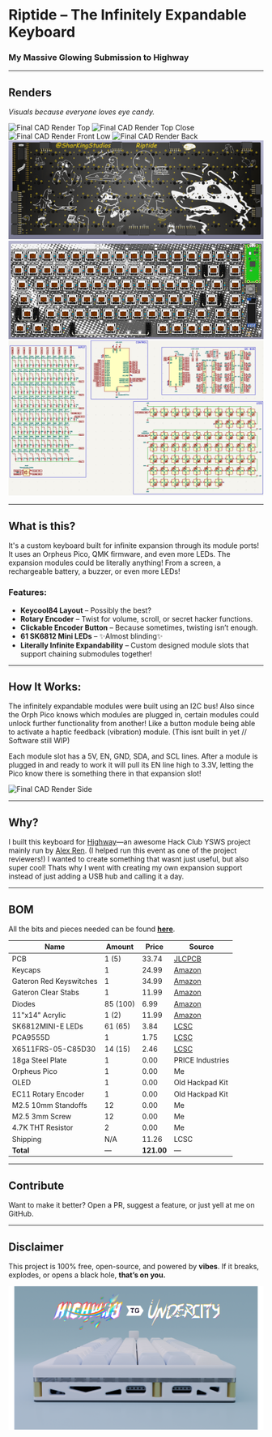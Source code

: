 # Riptide – The Infinitely Expandable Keyboard

### My Massive Glowing Submission to Highway

---

## Renders
*Visuals because everyone loves eye candy.*

![Final CAD Render Top](<./Assets/Riptide Render Front.png>)
![Final CAD Render Top Close](<./Assets/Riptide Render Top Close.png>)
![Final CAD Render Front Low](<./Assets/Riptide Render Front Low.png>)
![Final CAD Render Back](<./Assets/Riptide Render Back.png>)
![Final PCB view back](<./Assets/Screenshots/Screenshot 2025-07-24 110135.png>)
![Final PCB view top](<./Assets/Screenshots/Screenshot 2025-07-30 192022.png>)
![Finished Schematic](<Assets/Screenshots/Screenshot 2025-07-30 225739.png>)


---

## What is this?
It's a custom keyboard built for infinite expansion through its module ports! It uses an Orpheus Pico, QMK firmware, and even more LEDs.
The expansion modules could be literally anything! From a screen, a rechargeable battery, a buzzer, or even more LEDs! 

### Features:
- **Keycool84 Layout** – Possibly the best?
- **Rotary Encoder** – Twist for volume, scroll, or secret hacker functions.
- **Clickable Encoder Button** – Because sometimes, twisting isn’t enough.
- **61 SK6812 Mini LEDs** – ✨Almost blinding✨
- **Literally Infinite Expandability** – Custom designed module slots that support chaining submodules together!

---

## How It Works:
The infinitely expandable modules were built using an I2C bus! Also since the Orph Pico knows which modules are plugged in, certain modules could unlock further functionality from another! Like a button module being able to activate a haptic feedback (vibration) module. (This isnt built in yet // Software still WIP)

Each module slot has a 5V, EN, GND, SDA, and SCL lines.
After a module is plugged in and ready to work it will pull its EN line high to 3.3V, letting the Pico know there is something there in that expansion slot!

![Final CAD Render Side](<./Assets/Riptide Render Side.png>)

---

## Why?
I built this keyboard for [Highway](https://highway.hackclub.com)—an awesome Hack Club YSWS project mainly run by [Alex Ren](https://github.com/qcoral). (I helped run this event as one of the project reviewers!) I wanted to create something that wasnt just useful, but also super cool! Thats why I went with creating my own expansion support instead of just adding a USB hub and calling it a day.

---

## BOM
All the bits and pieces needed can be found **[here](/BOM.csv)**.

| Name                   | Amount     | Price  | Source |
|------------------------|------------|--------|--------|
| PCB                    | 1 (5)      | 33.74  | [JLCPCB](https://jlcpcb.com/) |
| Keycaps                | 1          | 24.99  | [Amazon](https://www.amazon.com/dp/B0DBPKP52D?th=1) |
| Gateron Red Keyswitches| 1          | 34.99  | [Amazon](https://www.amazon.com/gp/product/B07CVQ7ZRL) |
| Gateron Clear Stabs    | 1          | 11.99  | [Amazon](https://www.amazon.com/dp/B0BV2CKDJW) |
| Diodes                 | 85 (100)   | 6.99   | [Amazon](https://www.amazon.com/dp/B079KJ91JZ) |
| 11"x14" Acrylic        | 1 (2)      | 11.99  | [Amazon](https://www.amazon.com/dp/B0CQYPRG4F) |
| SK6812MINI-E LEDs      | 61 (65)    | 3.84   | [LCSC](https://lcsc.com/product-detail/RGB-LEDs-Built-in-IC_OPSCO-Optoelectronics-SK6812MINI-E_C5149201.html) |
| PCA9555D               | 1          | 1.75   | [LCSC](https://lcsc.com/product-detail/I-O-Expanders_NXP-PCA9555DB-118_C133183.html) |
| X6511FRS-05-C85D30     | 14 (15)    | 2.46   | [LCSC](https://lcsc.com/product-detail/Female-Headers_XKB-Connection-X6511FRS-05-C85D30_C5142238.html) |
| 18ga Steel Plate       | 1          | 0.00   | PRICE Industries |
| Orpheus Pico           | 1          | 0.00   | Me |
| OLED                   | 1          | 0.00   | Old Hackpad Kit |
| EC11 Rotary Encoder    | 1          | 0.00   | Old Hackpad Kit |
| M2.5 10mm Standoffs    | 12         | 0.00   | Me |
| M2.5 3mm Screw         | 12         | 0.00   | Me |
| 4.7K THT Resistor      | 2          | 0.00   | Me |
| Shipping               | N/A        | 11.26  | LCSC |
| **Total**              | —          | **121.00** | — |

---

## Contribute  
Want to make it better? Open a PR, suggest a feature, or just yell at me on GitHub.

---

## Disclaimer  
This project is 100% free, open-source, and powered by **vibes**. If it breaks, explodes, or opens a black hole, **that’s on you.**

![Riptide Banner Bottom](<./Assets/Riptide Banner Bottom.png>)
